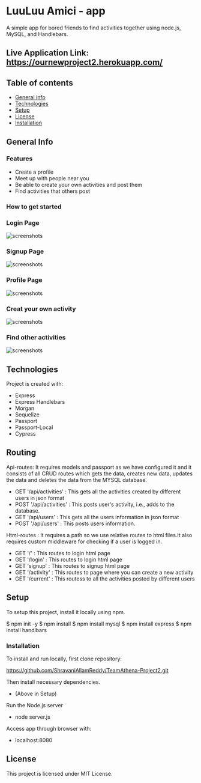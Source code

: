 # LuuLuu Amici - app 
A simple app for bored friends to find activities together using node.js, MySQL, and Handlebars.

## Live Application Link: https://ournewproject2.herokuapp.com/

## Table of contents
* [General info](#general-info)
* [Technologies](#technologies)
* [Setup](#setup)
* [License](#license)
* [Installation](#installation)

## General Info
### Features
- Create a profile
- Meet up with people near you
- Be able to create your own activities and post them
- Find activities that others post

### How to get started

### Login Page
![screenshots](./screenshots/screenshot1.png)

### Signup Page
![screenshots](./screenshots/screenshot2.png)

### Profile Page
![screenshots](./screenshots/screenshot3.png)

### Creat your own activity
![screenshots](./screenshots/screenshot4.png)

### Find other activities
![screenshots](./screenshots/screenshot5.png)


## Technologies
Project is created with:
- Express
- Express Handlebars
- Morgan
- Sequelize
- Passport
- Passport-Local
- Cypress
 
## Routing

Api-routes: It  requires models and passport as we have configured it and it consists of all CRUD routes which gets the data, creates new data, updates the data and deletes the  data from the MYSQL database.


* GET  '/api/activities' : This gets all the activities created by different users in json format
* POST '/api/activities' : This posts user's activity, i.e., adds to the database.
* GET '/api/users' : This gets all the users information in json format
* POST '/api/users' : This posts users information.


Html-routes : It requires a path so we use relative routes to html files.It also requires custom middleware for checking if a user is logged in.

* GET '/' : This routes to login html page
* GET '/login' : This routes to login html page 
* GET 'signup' : This routes to signup html page
* GET '/activity' : This routes to page where you can create a new activity
* GET '/current' : This routess to all the activities posted by different users


## Setup
To setup this project, install it locally using npm.

$ npm init -y 
$ npm install
$ npm install mysql
$ npm install express
$ npm install handlbars

### Installation
To install and run locally, first clone repository:

https://github.com/ShravaniAllamReddy/TeamAthena-Project2.git

Then install necessary dependencies.

- (Above in Setup)

Run the Node.js server

- node server.js

Access app through browser with:

- localhost:8080

## License
This project is licensed under MIT License.
